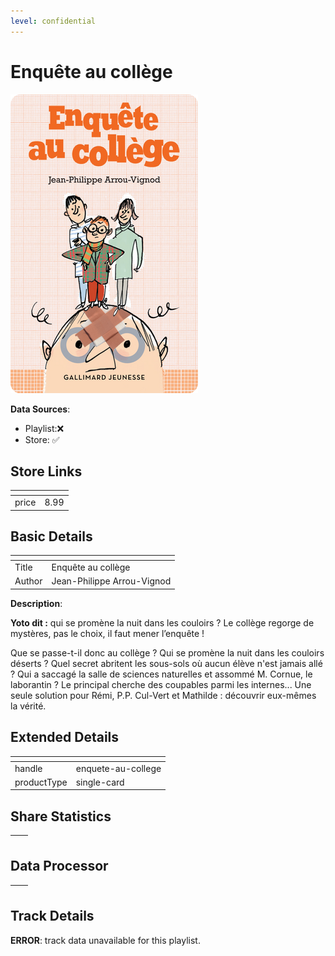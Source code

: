 ```yaml
---
level: confidential
---
```

# Enquête au collège

![card_[NYiGV].png](../../img/cards/card_[NYiGV].png)

**Data Sources**: 

- Playlist:❌
- Store: ✅


## Store Links

| <!-- --> | <!-- --> |
| - | - |
| price | 8.99 |


## Basic Details

| <!-- --> | <!-- --> |
| - | - |
| Title | Enquête au collège |
| Author | Jean-Philippe Arrou-Vignod |

**Description**:

**Yoto dit :** qui se promène la nuit dans les couloirs ? Le collège regorge de mystères, pas le choix, il faut mener l’enquête !

Que se passe-t-il donc au collège ? Qui se promène la nuit dans les couloirs déserts ? Quel secret abritent les sous-sols où aucun élève n'est jamais allé ? Qui a saccagé la salle de sciences naturelles et assommé M. Cornue, le laborantin ? Le principal cherche des coupables parmi les internes... Une seule solution pour Rémi, P.P. Cul-Vert et Mathilde : découvrir eux-mêmes la vérité.


## Extended Details

| <!-- --> | <!-- --> |
| - | - |
| handle | enquete-au-college |
| productType | single-card |


## Share Statistics

| <!-- --> | <!-- --> |
| - | - |


## Data Processor

| <!-- --> | <!-- --> |
| - | - |


## Track Details

**ERROR**: track data unavailable for this playlist.
